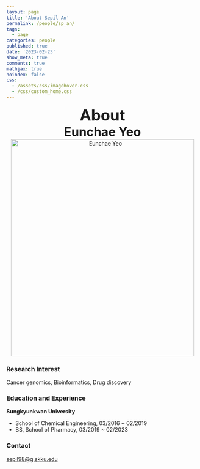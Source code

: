 ```yaml
---
layout: page
title: 'About Sepil An'
permalink: /people/sp_an/
tags:
  - page
categories: people
published: true
date: '2023-02-23'
show_meta: true
comments: true
mathjax: true
noindex: false
css: 
  - /assets/css/imagehover.css
  - /css/custom_home.css
---
```


<style>
.center{
  text-align: center;
}
</style>  

<link
    rel="stylesheet"
    href="https://cdnjs.cloudflare.com/ajax/libs/font-awesome/5.8.2/css/all.min.css"
  />


<div class="center"><div style="font-weight: bold; font-size: 40px;">
About</div></div>
<div class="center"><div style="font-weight: bold; font-size: 32px;">
Eunchae Yeo
</div></div>


<div class="center">
    <img src="{{ site.url }}/assets/img/people/ec_yeo.png" width="480px" height="568px" alt="Eunchae Yeo" />
</div>


### **Research Interest**
Cancer genomics, Bioinformatics, Drug discovery

### **Education and Experience**

**Sungkyunkwan University**
- School of Chemical Engineering, 03/2016 ~ 02/2019
- BS, School of Pharmacy, 03/2019 ~ 02/2023

### **Contact**
<i class="fa fa-paper-plane"></i> sepil98@g.skku.edu
